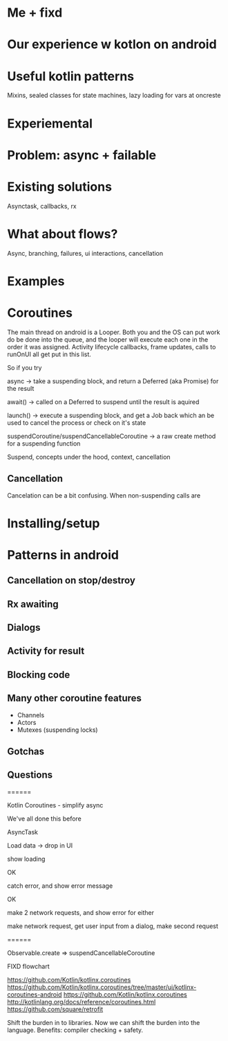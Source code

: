 # Me + fixd

# Our experience w kotlon on android

# Useful kotlin patterns

Mixins, sealed classes for state machines, lazy loading for vars at oncreste 

# Experiemental 

# Problem: async + failable

# Existing solutions

Asynctask, callbacks, rx

# What about flows?

Async, branching, failures, ui interactions, cancellation

# Examples

# Coroutines

The main thread on android is a Looper. Both you and the OS can put work do be done into the queue, and the
looper will execute each one in the order it was assigned. Activity lifecycle callbacks, frame updates, calls
to runOnUI all get put in this list. 

So if you try 


async -> take a suspending block, and return a Deferred (aka Promise) for the result

await() -> called on a Deferred to suspend until the result is aquired

launch() -> execute a suspending block, and get a Job back which an be used to cancel
the process or check on it's state

suspendCoroutine/suspendCancellableCoroutine -> a raw create method for a suspending function

Suspend, concepts under the hood, context, cancellation

## Cancellation

Cancelation can be a bit confusing.
When non-suspending calls are 

# Installing/setup

# Patterns in android

## Cancellation on stop/destroy

## Rx awaiting

## Dialogs

## Activity for result

## Blocking code

## Many other coroutine features

- Channels
- Actors
- Mutexes (suspending locks)

## Gotchas

## Questions



======


Kotlin Coroutines - simplify async

We've all done this before

AsyncTask

Load data -> drop in UI

show loading

OK

catch error, and show error message

OK

make 2 network requests, and show error for either

make network request, get user input from a dialog, make second request


======

Observable.create => suspendCancellableCoroutine


FIXD flowchart


https://github.com/Kotlin/kotlinx.coroutines
https://github.com/Kotlin/kotlinx.coroutines/tree/master/ui/kotlinx-coroutines-android
https://github.com/Kotlin/kotlinx.coroutines
http://kotlinlang.org/docs/reference/coroutines.html
https://github.com/square/retrofit



Shift the burden in to libraries. Now we can shift the burden into the language. Benefits: compiler checking + safety.